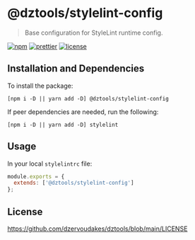 # @dztools/stylelint-config

> Base configuration for StyleLint runtime config.

[![npm](https://img.shields.io/npm/v/@dztools/stylelint-config.svg)](https://www.npmjs.com/package/@dztools/stylelint-config)
[![prettier](https://img.shields.io/badge/code_style-prettier-ff69b4.svg)](https://prettier.io/)
[![license](https://img.shields.io/badge/License-MIT-green.svg)](https://github.com/dzervoudakes/dztools/blob/main/LICENSE)

## Installation and Dependencies

To install the package:

```
[npm i -D || yarn add -D] @dztools/stylelint-config
```

If peer dependencies are needed, run the following:

```
[npm i -D || yarn add -D] stylelint
```

## Usage

In your local `stylelintrc` file:

```js
module.exports = {
  extends: ['@dztools/stylelint-config']
};
```

## License

https://github.com/dzervoudakes/dztools/blob/main/LICENSE
